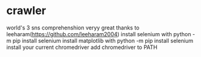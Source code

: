 # crawler
world's 3 sns comprehenshion
veryy great thanks to leeharam(https://github.com/leeharam2004)
install selenium with python -m pip install selenium
install matplotlib with python -m pip install selenium
install your current chromedriver
add chromedriver to PATH
